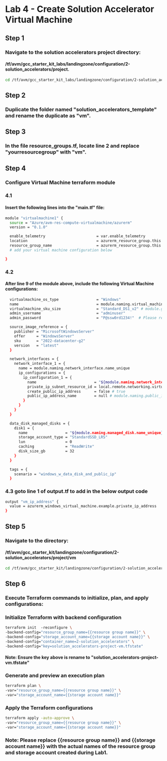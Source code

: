 # Lab 4 - Create Solution Accelerator Virtual Machine
## Step 1
### Navigate to the solution accelerators project directory: 
#### /tf/avm/gcc_starter_kit_labs/landingzone/configuration/2-solution_accelerators/project.

```bash
cd /tf/avm/gcc_starter_kit_labs/landingzone/configuration/2-solution_accelerators/project
```

## Step 2
### Duplicate the folder named "solution_accelerators_template" and rename the duplicate as "vm".

## Step 3
### In the file resource_groups.tf, locate line 2 and replace "yourresourcegroup" with "vm".

## Step 4
### Configure Virtual Machine terraform module

### 4.1
#### Insert the following lines into the "main.tf" file:

```bash
module "virtualmachine1" {
  source = "Azure/avm-res-compute-virtualmachine/azurerm"
  version = "0.1.0"

  enable_telemetry                       = var.enable_telemetry
  location                               = azurerm_resource_group.this.location
  resource_group_name                    = azurerm_resource_group.this.name
  # add your virtual machine configuration below

}
```

### 4.2
#### After line 9 of the module above, include the following Virtual Machine configurations:

```bash
  virtualmachine_os_type                 = "Windows"
  name                                   = module.naming.virtual_machine.name_unique
  virtualmachine_sku_size                = "Standard_DS1_v2" # module.get_valid_sku_for_deployment_region.sku
  admin_username                         = "adminuser"
  admin_password                         = "P@ssw0rd1234!"  # Please replace this with your own secure password

  source_image_reference = {
    publisher = "MicrosoftWindowsServer"
    offer     = "WindowsServer"
    sku       = "2022-datacenter-g2"
    version   = "latest"
  }

  network_interfaces = {
    network_interface_1 = {
      name = module.naming.network_interface.name_unique
      ip_configurations = {
        ip_configuration_1 = {
          name                          = "${module.naming.network_interface.name_unique}-ipconfig1"
          private_ip_subnet_resource_id = local.remote.networking.virtual_networks.spoke_project.virtual_subnets.subnets["AppSubnet"].id 
          create_public_ip_address      = false # true
          public_ip_address_name        = null # module.naming.public_ip.name_unique
        }
      }
    }
  }

  data_disk_managed_disks = {
    disk1 = {
      name                 = "${module.naming.managed_disk.name_unique}-lun0"
      storage_account_type = "StandardSSD_LRS"
      lun                  = 0
      caching              = "ReadWrite"
      disk_size_gb         = 32
    }
  }

  tags = {
    scenario = "windows_w_data_disk_and_public_ip"
  }
```

### 4.3 goto line 1 of output.tf to add in the below output code

```bash
output "vm_ip_address" {
  value = azurerm_windows_virtual_machine.example.private_ip_address
}
```

## Step 5
### Navigate to the directory: 
#### /tf/avm/gcc_starter_kit/landingzone/configuration/2-solution_accelerators/project/vm

```bash
cd /tf/avm/gcc_starter_kit/landingzone/configuration/2-solution_accelerators/project/vm
```

## Step 6
### Execute Terraform commands to initialize, plan, and apply configurations:

### Initialize Terraform with backend configuration
```bash
terraform init  -reconfigure \
-backend-config="resource_group_name={{resource group name}}" \
-backend-config="storage_account_name={{storage account name}}" \
-backend-config="container_name=2-solution_accelerators" \
-backend-config="key=solution_accelerators-project-vm.tfstate"
```
#### Note: Ensure the key above is rename to "solution_accelerators-project-vm.tfstate"

### Generate and preview an execution plan
```bash
terraform plan \
-var="resource_group_name={{resource group name}}" \
-var="storage_account_name={{storage account name}}" 
```

### Apply the Terraform configurations
```bash
terraform apply -auto-approve \
-var="resource_group_name={{resource group name}}" \
-var="storage_account_name={{storage account name}}" 
```

### Note: Please replace {{resource group name}} and {{storage account name}} with the actual names of the resource group and storage account created during Lab1.
